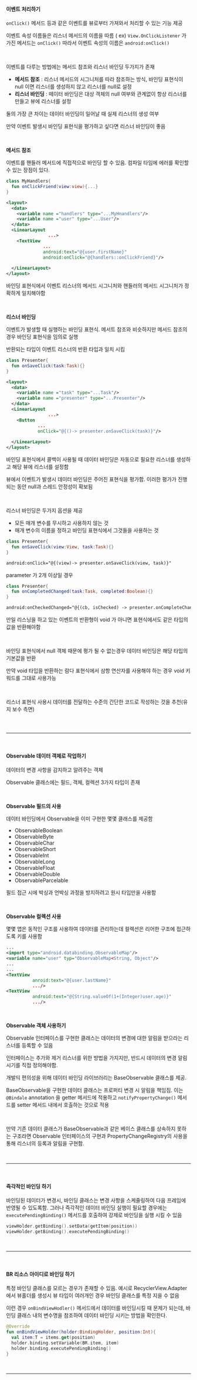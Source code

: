 #### 이벤트 처리하기

`onClick()` 메서드 등과 같은 이벤트를 뷰로부터 가져와서 처리할 수 있는 기능 제공

이벤트 속성 이름들은 리스너 메서드의 이름을 따름 ( ex) `View.OnClickListener` 가 가진 메서드는 `onClick()` 따라서 이벤트 속성의 이름은 `android:onClick()`

<br>

이벤트를 다루는 방법에는 메서드 참조와 리스너 바인딩 두가지가 존재

- **메서드 참조** : 리스너 메서드의 시그니처를 따라 참조하는 방식, 바인딩 표현식이 null 이면 리스너를 생성하지 않고 리스너를 null로 설정
- **리스너 바인딩** : 떼이터 바인딩은 대상 객체의 null 여부와 관계없이 항상 리스너를 만들고 뷰에 리스너를 설정

둘의 가장 큰 차이는 데이터 바인딩이 일어날 때 실제 리스너의 생성 여부

만약 이벤트 발생시 바인딩 표현식을 평가하고 싶다면 리스너 바인딩이 좋음

<br>

**메서드 참조**

이벤트를 핸들러 메서드에 직접적으로 바인딩 할 수 있음. 컴파일 타임에 에러를 확인할 수 있는 장점이 있다.

```kotlin
class MyHandlers{
  fun onClickFriend(view:view){...}
}
```

```xml
<layout>
  <data>
    <variable name ="handlers" type="...MyHnandlers"/>
    <variable name ="user" type="...User"/>
  </data>
  <LinearLayout
                ...>
    <TextView
              ...
              android:text="@{user.firstName}"
              android:onClick="@{handlers::onClickFriend}"/>
    
  </LinearLayout>
</layout>
```

바인딩 표현식에서 이벤트 리스너의 메서드 시그니처와 핸들러의 메서드 시그니처가 정확하게 일치해야함

<br>

**리스너 바인딩**

이벤트가 발생할 때 실행하는 바인딩 표현식. 메서트 참조와 비슷하지만 메서드 참조의 경우 바인딩 표현식을 임의로 실행

반환되는 타입이 이벤트 리스너의 반환 타입과 일치 시킴

```kotlin
class Presenter{
  fun onSaveClick(task:Task){}
}
```

```xml
<layout>
  <data>
    <variable name ="task" type="...Task"/>
    <variable name ="presenter" type="...Presenter"/>
  </data>
  <LinearLayout
                ...>
    <Button
            ...
            onClick="@{()-> presenter.onSaveClick(task)}"/>
    
  </LinearLayout>
</layout>
```

바인딩 표현식에서 콜백이 사용될 때 데이터 바인딩은 자동으로 필요한 리스너를 생성하고 해당 뷰에 리스너를 설정함

뷰에서 이벤트가 발생시 데이터 바인딩은 주어진 표현식을 평가함. 이러한 평가가 진행되는 동안 null과 스레드 안정성이 확보됨

<br>

리스너 바인딩은 두가지 옵션을 제공

- 모든 매개 변수를 무시하고 사용하지 않는 것
- 매개 변수의 이름을 정하고 바인딩 표현식에서 그것들을 사용하는 것

```kotlin
class Presenter{
  fun onSaveClick(view:View, task:Task){}
}
```

```xml
android:onClick="@{(view)-> presenter.onSaveClick(view, task)}"
```

parameter 가 2개 이상일 경우

```kotlin
class Presenter{
  fun onCompletedChanged(task:Task, completed:Boolean){}
}
```

```xml
android:onCheckedChanged="@{(cb, isChecked) -> presenter.onCompleteChanged(task, isChecked)}"
```

만일 리스닝을 하고 있는 이벤트의 반환형이 void 가 아니면 표현식에서도 같은 타입의 값을 반환해야함

<br>

바인딩 표현식에서 null 객체 때문에 평가 될 수 없는경우 데이터 바인딩은 해당 타입의 기본값을 반환

만약 void 타입을 반환하는 람다 표현식에서 삼항 연산자를 사용해야 하는 경우 void 키워드를 그대로 사용가능

<br>

리스너 표현식 사용시 데이터를 전달하는 수준의 간단한 코드로 작성하는 것을 추천(유지 보수 측면)

#### <br>

---

<br>

#### **Observable 데이터 객체로 작업하기**

데이터의 변경 사항을 감지하고 알려주는 객체

Observable 클래스에는 필드, 객체, 컬렉션 3가지 타입이 존재

<br>

**Observable 필드의 사용**

데이터 바인딩에서 Observable을 이미 구현한 몇몇 클래스를 제공함

- ObservableBoolean
- ObservableByte
- ObservableChar
- ObservableShort
- ObservableInt
- ObservableLong
- ObservableFloat
- ObservableDouble
- ObservableParcelable

필드 접근 시에 박싱과 언박싱 과정을 방지하려고 원시 타입만을 사용함

<br>

**Observable 컬렉션 사용**

몇몇 앱은 동적인 구조를 사용하여 데이터를 관리하는데 컬렉션은 리어한 구조에 접근하도록 키를 사용함

```xml
...
<import type="android.databinding.ObservableMap"/>
<variable name="user" typ="ObservableMap<String, Object"/>
...
...
<TextView
          anroid:text="@{user.lastName}"
          .../>
<TextView
          android:text="@{String.valueOf(1+(Integer)user.age)}"
          .../>
```

<br>

**Observable 객체 사용하기**

Observable 인터페이스를 구현한 클래스는 데이터의 변경에 대한 알림을 받으라는 리스너를 등록할 수 있음

인터페이스는 추가와 제거 리스너를 위한 방법을 가지지만, 반드시 데이터의 변경 알림 시기를 직접 정의해야함.

개발듸 편의성을 위해 데이터 바인딩 라이브러리는 BaseObservable 클래스를 제공. 

BaseObservable을 구현한 데이터 클래스는 프로퍼티 변경 시 알림을 책임짐. 이는 `@Bindale` annotation 을 getter 메서드에 적용하고 `notifyPropertyChange()` 메서드를 setter 메서드 내에서 호출하는 것으로 적용

<br>

만약 기존 데이터 클래스가 BaseObservable과 같은 베이스 클래스를 상속하지 못하는 구조라면 Observable 인터페이스의 구현과 PropertyChangeRegistry의 사용을 통해 리스너의 등록과 알림을 구현함.

<br>

---

<br>

#### 즉각적인 바인딩 하기

바인딩된 데이터가 변경시, 바인딩 클래스는 변경 사항을 스케줄링하여 다음 프레임에 반영될 수 있도록함. 그러나 즉각적인 데이터 바인딩 실행이 필요할 경우에는 `executePendingBinding()` 메서드를 호출하여 강제로 바인딩을 실행 시킬 수 있음

```kotlin
viewHolder.getBinding().setData(getItem(position))
viewHolder.getBinding().executePendingBinding()
```

<br>

---

<br>

#### BR 리소스 아이디로 바인딩 하기

특정 바인딩 클래스를 모르는 경우가 존재할 수 있음. 예시로 RecyclerView.Adapter 에서 뷰홀더를 생성시 뷰 타입이 여러개인 경우 바인딩 클래스를 특정 지을 수 없음

이런 경우 `onBindViewHodler()` 메서드에서 데이터를 바인딩시킬 때 문제가 되는데, 바인딩 클래스 내의 변수명을 참조하여 데이터 바인딩 시키는 방법을 확인한다.

```kotlin
@Override
fun onBindViewHolder(holder:BindingHolder, position:Int){
  val item:T = items.get(position)
  holder.binding.setVariable(BR.item, item)
  holder.binding.executePendingBinding()
}
```

<br>

---